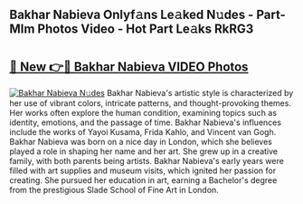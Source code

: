 ## Bakhar Nabieva Onlyf𝚊ns Le𝚊ked N𝚞des - Part-MIm Photos Video - Hot Part Le𝚊ks RkRG3

# <h2><a href="http://ab20189.deff.icu/?id=Bakhar+Nabieva">🔗 New 👉🔴 Bakhar Nabieva VIDEO Photos</a></h2>

[![Bakhar Nabieva N𝚞des](https://i.imgur.com/rIISA9y.gif)](http://ab20189.deff.icu/?id=Bakhar+Nabieva)
Bakhar Nabieva's artistic style is characterized by her use of vibrant colors, intricate patterns, and thought-provoking themes. Her works often explore the human condition, examining topics such as identity, emotions, and the passage of time. Bakhar Nabieva's influences include the works of Yayoi Kusama, Frida Kahlo, and Vincent van Gogh. Bakhar Nabieva was born on a nice day in London, which she believes played a role in shaping her name and her art. She grew up in a creative family, with both parents being artists. Bakhar Nabieva's early years were filled with art supplies and museum visits, which ignited her passion for creating. She pursued her education in art, earning a Bachelor's degree from the prestigious Slade School of Fine Art in London.
